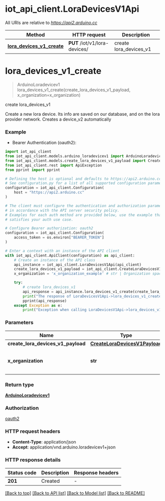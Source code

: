 # iot_api_client.LoraDevicesV1Api

All URIs are relative to *https://api2.arduino.cc*

Method | HTTP request | Description
------------- | ------------- | -------------
[**lora_devices_v1_create**](LoraDevicesV1Api.md#lora_devices_v1_create) | **PUT** /iot/v1/lora-devices/ | create lora_devices_v1


# **lora_devices_v1_create**
> ArduinoLoradevicev1 lora_devices_v1_create(create_lora_devices_v1_payload, x_organization=x_organization)

create lora_devices_v1

Create a new lora device. Its info are saved on our database, and on the lora provider network. Creates a device_v2 automatically

### Example

* Bearer Authentication (oauth2):

```python
import iot_api_client
from iot_api_client.models.arduino_loradevicev1 import ArduinoLoradevicev1
from iot_api_client.models.create_lora_devices_v1_payload import CreateLoraDevicesV1Payload
from iot_api_client.rest import ApiException
from pprint import pprint

# Defining the host is optional and defaults to https://api2.arduino.cc
# See configuration.py for a list of all supported configuration parameters.
configuration = iot_api_client.Configuration(
    host = "https://api2.arduino.cc"
)

# The client must configure the authentication and authorization parameters
# in accordance with the API server security policy.
# Examples for each auth method are provided below, use the example that
# satisfies your auth use case.

# Configure Bearer authorization: oauth2
configuration = iot_api_client.Configuration(
    access_token = os.environ["BEARER_TOKEN"]
)

# Enter a context with an instance of the API client
with iot_api_client.ApiClient(configuration) as api_client:
    # Create an instance of the API class
    api_instance = iot_api_client.LoraDevicesV1Api(api_client)
    create_lora_devices_v1_payload = iot_api_client.CreateLoraDevicesV1Payload() # CreateLoraDevicesV1Payload | 
    x_organization = 'x_organization_example' # str | Organization space identifer (optional) (optional)

    try:
        # create lora_devices_v1
        api_response = api_instance.lora_devices_v1_create(create_lora_devices_v1_payload, x_organization=x_organization)
        print("The response of LoraDevicesV1Api->lora_devices_v1_create:\n")
        pprint(api_response)
    except Exception as e:
        print("Exception when calling LoraDevicesV1Api->lora_devices_v1_create: %s\n" % e)
```



### Parameters


Name | Type | Description  | Notes
------------- | ------------- | ------------- | -------------
 **create_lora_devices_v1_payload** | [**CreateLoraDevicesV1Payload**](CreateLoraDevicesV1Payload.md)|  | 
 **x_organization** | **str**| Organization space identifer (optional) | [optional] 

### Return type

[**ArduinoLoradevicev1**](ArduinoLoradevicev1.md)

### Authorization

[oauth2](../README.md#oauth2)

### HTTP request headers

 - **Content-Type**: application/json
 - **Accept**: application/vnd.arduino.loradevicev1+json

### HTTP response details

| Status code | Description | Response headers |
|-------------|-------------|------------------|
**201** | Created |  -  |

[[Back to top]](#) [[Back to API list]](../README.md#documentation-for-api-endpoints) [[Back to Model list]](../README.md#documentation-for-models) [[Back to README]](../README.md)

